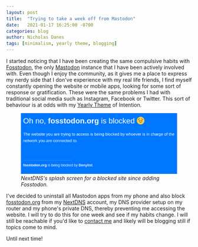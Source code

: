 ```yaml
---
layout: post
title:  "Trying to take a week off from Mastodon"
date:   2021-01-17 16:25:00 -0700
categories: blog
author: Nicholas Danes
tags: [minimalism, yearly theme, blogging]
---
```


I started noticing that I have been creating the same compulsive habits with [Fosstodon](https://fosstodon.org), the only [Mastodon](https://joinmastodon.org) instance that I have been actively involved with. Even though I enjoy the community, as it gives me a place to express my nerdy side that I don've experience with my real life friends, I find myself constantly opening the website or mobile apps, looking for some sort of response or gratification. These were the same problems I had with traditional social media such as Instagram, Facebook or Twitter.
This sort of behaviour is at odds with my [Yearly Theme](/blog/2021/01/01/2021-resolutions.html) of Intention. 

<figure>
<img loading="lazy" src="/images/mastodon_break/nextdns.png">
<figcaption><i>NextDNS's splash screen for a blocked site since adding Fosstodon.</i></figcaption>
</figure>

I've decided to uninstall all Mastodon apps from my phone and also block [fosstodon.org](https://fosstodon.org) from my [NextDNS](https://nextdns.io) account, my DNS provider setup on my router and my phone's private DNS, thereby preventing me accessing the website. I will try to do this for one week and see if my habits change. I will still be reachable if you'd like to [contact me](/#contact) and likely will be blogging still if topics come to mind. 

Until next time!

